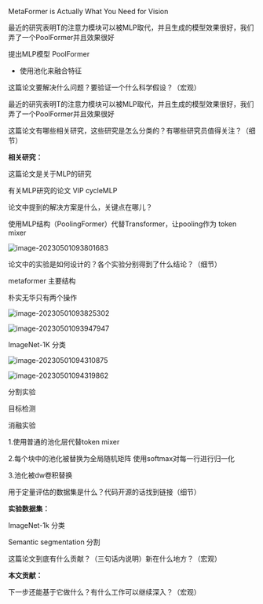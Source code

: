 MetaFormer is Actually What You Need for Vision





最近的研究表明T的注意力模块可以被MLP取代，并且生成的模型效果很好，我们弄了一个PoolFormer并且效果很好





提出MLP模型 PoolFormer

- 使用池化来融合特征











这篇论文要解决什么问题？要验证一个什么科学假设？（宏观）

 最近的研究表明T的注意力模块可以被MLP取代，并且生成的模型效果很好，我们弄了一个PoolFormer并且效果很好













这篇论文有哪些相关研究，这些研究是怎么分类的？有哪些研究员值得关注？（细节）

**相关研究：**

 这篇论文是关于MLP的研究

有关MLP研究的论文  VIP  cycleMLP







论文中提到的解决方案是什么，关键点在哪儿？

 使用MLP结构（PoolingFormer）代替Transformer，让pooling作为 token mixer



![image-20230501093801683](https://zhangwenkang666.oss-cn-beijing.aliyuncs.com/image-20230501093801683.png)



 

论文中的实验是如何设计的？各个实验分别得到了什么结论？（细节）

 

metaformer 主要结构



朴实无华只有两个操作

![image-20230501093825302](https://zhangwenkang666.oss-cn-beijing.aliyuncs.com/image-20230501093825302.png)



![image-20230501093947947](https://zhangwenkang666.oss-cn-beijing.aliyuncs.com/image-20230501093947947.png)





ImageNet-1K  分类

![image-20230501094310875](https://zhangwenkang666.oss-cn-beijing.aliyuncs.com/image-20230501094310875.png)



![image-20230501094319862](https://zhangwenkang666.oss-cn-beijing.aliyuncs.com/image-20230501094319862.png)



分割实验



目标检测



消融实验



1.使用普通的池化层代替token mixer

2.每个块中的池化被替换为全局随机矩阵 使用softmax对每一行进行归一化

3.池化被dw卷积替换



用于定量评估的数据集是什么？代码开源的话找到链接（细节）

**实验数据集：**

ImageNet-1k 分类

Semantic segmentation 分割

 

这篇论文到底有什么贡献？（三句话内说明）新在什么地方？（宏观）

**本文贡献：**

 

下一步还能基于它做什么？有什么工作可以继续深入？（宏观）